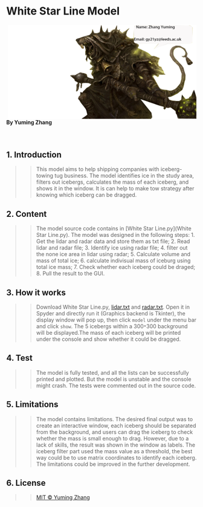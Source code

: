 # White Star Line Model
<img class='nolazy' style='float:right;' src="Skaven4.png" width="500" height="250" />

#### By Yuming Zhang
<br>

## 1. Introduction
>> This model aims to help shipping companies with iceberg-towing tug business. The model identifies ice in the study area, filters out icebergs, calculates the mass of each iceberg, and shows it in the window. It is can help to make tow strategy after knowing which iceberg can be dragged.



## 2. Content
>> The model source code contains in [White Star Line.py](White Star Line.py). The model was designed in the following steps: 1. Get the lidar and radar data and store them as txt file; 2. Read lidar and radar file; 3. Identify ice using radar file; 4. filter out the none ice area in lidar using radar; 5. Calculate volume and mass of total ice; 6. calculate indivisual mass of iceburg using total ice mass; 7. Check whether each iceberg could be draged; 8. Pull the result to the GUI.

## 3. How it works
>> Download White Star Line.py, [lidar.txt](lidar.txt) and [radar.txt](radar.txt). Open it in Spyder and directly run it (Graphics backend is Tkinter), the display window will pop up, then click `model` under the menu bar and click `show`. The 5 icebergs within a 300`*`300 background will be displayed.The mass of each iceberg will be printed under the console and show whether it could be dragged.

## 4. Test
>> The model is fully tested, and all the lists can be successfully printed and plotted. But the model is unstable and the console might crash. The tests were commented out in the source code.

## 5. Limitations
>> The model contains limitations. The desired final output was to create an interactive window, each iceberg should be separated from the background, and users can drag the iceberg to check whether the mass is small enough to drag. However, due to a lack of skills, the result was shown in the window as labels. The iceberg  filter part used the mass value as a threshold, the best way could be to use matrix coordinates to identify each iceberg. The limitations could be improved in the further development.



## 6. License
>> [MIT © Yuming Zhang](LICENSE)
